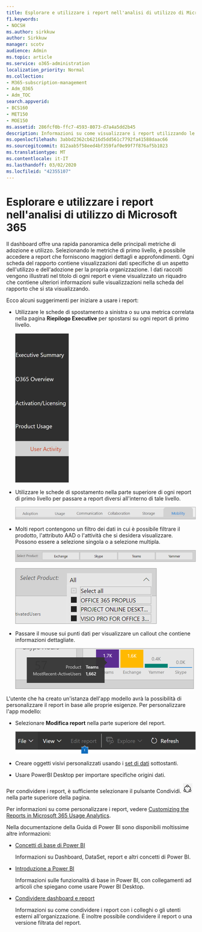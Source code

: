 ```yaml
---
title: Esplorare e utilizzare i report nell'analisi di utilizzo di Microsoft 365
f1.keywords:
- NOCSH
ms.author: sirkkuw
author: Sirkkuw
manager: scotv
audience: Admin
ms.topic: article
ms.service: o365-administration
localization_priority: Normal
ms.collection:
- M365-subscription-management
- Adm_O365
- Adm_TOC
search.appverid:
- BCS160
- MET150
- MOE150
ms.assetid: 286fcf0b-ffc7-4593-8073-d7a4a5dd2b45
description: Informazioni su come visualizzare i report utilizzando le schede di spostamento e i filtri.
ms.openlocfilehash: 3abbd2362cb6216d5dd561c7792fa41588daac66
ms.sourcegitcommit: 812aab5f58eed4bf359faf0e99f7f876af5b1023
ms.translationtype: MT
ms.contentlocale: it-IT
ms.lasthandoff: 03/02/2020
ms.locfileid: "42355107"
---
```

# <a name="navigate-and-utilize-the-reports-in-microsoft-365-usage-analytics"></a>Esplorare e utilizzare i report nell'analisi di utilizzo di Microsoft 365

Il dashboard offre una rapida panoramica delle principali metriche di adozione e utilizzo. Selezionando le metriche di primo livello, è possibile accedere a report che forniscono maggiori dettagli e approfondimenti. Ogni scheda del rapporto contiene visualizzazioni dati specifiche di un aspetto dell'utilizzo e dell'adozione per la propria organizzazione. I dati raccolti vengono illustrati nel titolo di ogni report e viene visualizzato un riquadro che contiene ulteriori informazioni sulle visualizzazioni nella scheda del rapporto che si sta visualizzando.

Ecco alcuni suggerimenti per iniziare a usare i report:

- Utilizzare le schede di spostamento a sinistra o su una metrica correlata nella pagina **Riepilogo Executive** per spostarsi su ogni report di primo livello.

    ![Visualizza le schede di spostamento a sinistra](../../media/navigate-usage-analytics1.png)

- Utilizzare le schede di spostamento nella parte superiore di ogni report di primo livello per passare a report diversi all'interno di tale livello.

    ![Visualizza le schede di spostamento nella parte superiore di ogni report](../../media/navigate-usage-analytics2.png)

- Molti report contengono un filtro dei dati in cui è possibile filtrare il prodotto, l'attributo AAD o l'attività che si desidera visualizzare. Possono essere a selezione singola o a selezione multipla.

    ![Visualizza un filtro dei dati](../../media/navigate-usage-analytics3.png)

    ![Visualizza un filtro dei dati](../../media/navigate-usage-analytics4.png)


- Passare il mouse sui punti dati per visualizzare un callout che contiene informazioni dettagliate.

    ![Visualizza l'esempio del passaggio del mouse](../../media/navigate-usage-analytics6.png)

L'utente che ha creato un'istanza dell'app modello avrà la possibilità di personalizzare il report in base alle proprie esigenze. Per personalizzare l'app modello:

- Selezionare **Modifica report** nella parte superiore del report.

    ![Visualizza il rapporto di modifica](../../media/navigate-usage-analytics7.png)


- Creare oggetti visivi personalizzati usando i [set di dati](usage-analytics-data-model.md) sottostanti.

- Usare PowerBI Desktop per importare specifiche origini dati.

Per condividere i report, è sufficiente selezionare il pulsante Condividi. ![Power BI Share icon](../../media/dbb0569d-2013-4f9d-ab9d-d01b09631b92.png) nella parte superiore della pagina.

Per informazioni su come personalizzare i report, vedere [Customizing the Reports in Microsoft 365 Usage Analytics](customize-reports.md).

Nella documentazione della Guida di Power BI sono disponibili moltissime altre informazioni:

- [Concetti di base di Power BI](https://docs.microsoft.com/power-bi/service-basic-concepts)

    Informazioni su Dashboard, DataSet, report e altri concetti di Power BI.

- [Introduzione a Power BI](https://docs.microsoft.com/power-bi/service-get-started?wt.mc_id=O365_Reports_PBI_contentpack)

    Informazioni sulle funzionalità di base in Power BI, con collegamenti ad articoli che spiegano come usare Power BI Desktop.

- [Condividere dashboard e report](https://docs.microsoft.com/power-bi/service-share-dashboards)

    Informazioni su come condividere i report con i colleghi o gli utenti esterni all'organizzazione. È inoltre possibile condividere il report o una versione filtrata del report.
